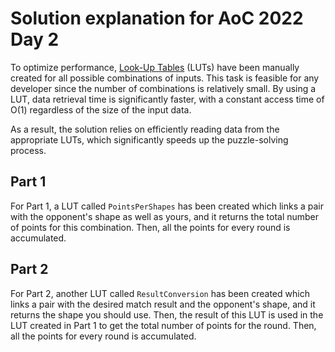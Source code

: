 # Solution explanation for AoC 2022 Day 2

To optimize performance, [Look-Up Tables](https://en.wikipedia.org/wiki/Lookup_table) (LUTs) have been manually created for all possible combinations of inputs. This task is feasible for any developer since the number of combinations is relatively small. By using a LUT, data retrieval time is significantly faster, with a constant access time of O(1) regardless of the size of the input data.

As a result, the solution relies on efficiently reading data from the appropriate LUTs, which significantly speeds up the puzzle-solving process.

## Part 1

For Part 1, a LUT called `PointsPerShapes` has been created which links a pair with the opponent's shape as well as yours, and it returns the total number of points for this combination.
Then, all the points for every round is accumulated.

## Part 2

For Part 2, another LUT called `ResultConversion` has been created which links a pair with the desired match result and the opponent's shape, and it returns the shape you should use. Then, the result of this LUT is used in the LUT created in Part 1 to get the total number of points for the round.
Then, all the points for every round is accumulated.
